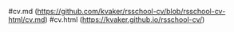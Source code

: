#cv.md (https://github.com/kvaker/rsschool-cv/blob/rsschool-cv-html/cv.md)
#cv.html (https://kvaker.github.io/rsschool-cv/)
